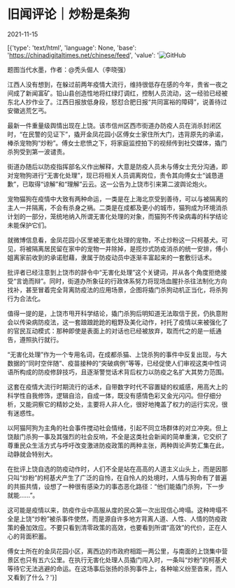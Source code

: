 # 旧闻评论｜炒粉是条狗

2021-11-15

[{'type': 'text/html', 'language': None, 'base': 'https://chinadigitaltimes.net/chinese/feed', 'value': '![GitHub](https://chinadigitaltimes.net/chinese/files/2021/11/post-673245-619256ff5084e.)

题图当代水墨，作者：@秃头倔人（李晓强）

江西人没有想到，在躲过前两年疫情大流行，维持很低存在感的今年，贵省一夜之间成了新闻富矿。铅山县创造性地将红绿灯调红，控制人员流动，这一经验已经被东北人抄作业了。江西日报放低身段，怒怼合肥日报“共同富裕的障碍”，说善待过安徽逃荒乞丐。

最新一件重量级舆情出现在上饶。该市信州区西市街道办防疫人员在消杀封闭区时，“在民警的见证下”，撬开金凤花园小区傅女士家住所大门，违背原先的承诺，棒杀宠物狗“炒粉”。傅女士悲愤之下，将家庭监控拍下的视频传到社交媒体，撬门杀狗受到第一波谴责。

街道办随后以防疫指挥部名义作出解释，大意是防疫人员未与傅女士充分沟通，即对宠物狗进行“无害化处理”，现已将相关人员调离岗位，责令其向傅女士“诚恳道歉”，已取得“谅解”和“理解”云云。这一公告为上饶市引来第二波舆论炮火。

宠物猫狗在疫情中大致有两种命运，一类是在上海北京受到善待，可以与被隔离的主人一并隔离，不会有杀身之祸。二类是在成都及更小的城市，猫狗成为环境消杀计划的一部分，笼统地纳入所谓无害化处理的对象，而猫狗不传染病毒的科学结论未能保护它们。

就微博信息看，金凤花园小区里被无害化处理的宠物，不止炒粉这一只柯基犬。可见，将被隔离居民留在家中的宠物一并除掉，是揽炒式防疫消杀的统一安排，傅小姐离家前收到的承诺慰藉，隶属于防疫动员中逐渐丰富起来的一套敷衍话术。

批评者已经注意到上饶市的辞令中“无害化处理”这个关键词，并从各个角度拒绝接受“言诡而辩”。同时，街道办所象征的行政体系努力将现场血腥扑杀往法制化方向找补，甚至冒着完全背离防疫法的应用场景，企图将撬门杀狗动机正当化，将杀狗行为合法化。

值得一提的是，上饶市甩开科学结论，撬门杀狗后明知道无法取信于民，仍执意附会以传染病防疫法，这一套踉踉跄跄的粗野及美化动作，衬托了疫情以来被强化了的官民互动模式：那种即使是表面上的对话也已经被放弃，取而代之的是一纸通告，遵照执行就行。

“无害化处理”作为一个专用名词，在成都杀猫、上饶杀狗的事件中反复出现，与大数据的“同时空伴随”、疫苗接种的“突破病例”等等，已经促使人们审视这类中性词语所构成的防疫修辞技巧，且逐渐警觉话术背后权力以防疫之名扩大其势力范围。

这套在疫情大流行时期流行的话术，自带数字时代不容置疑的权威感，用高大上的科学性自我修饰，逻辑自洽，自成一体，既没有感情色彩又金光闪闪。但仔细分析，又能洞察它的精妙之处，主要将人非人化，很好地掩盖了权力的运行实况，很有迷惑性。

以阿猫阿狗为主角的社会事件搅动社会情绪，引起不同立场群体的对立冲突。但上饶敲门杀狗一事及其强烈的社会反响，不全是这类社会新闻的简单重演，它交织了尊重民众生活方式与呼吁改变激进防疫政策的两种主张，两种舆论声势汇集在此，动静就会特别大。

在批评上饶自选的防疫动作时，人们不全是站在高高的人道主义山头上，而是因那只叫“炒粉”的柯基犬产生了广泛的自怜，在自怜人的处境时，人情与狗命有了普遍的共振共情，设想了一种很有感染力的事态恶化路径：“他们能撬门杀狗，下一步就能……”。

这可能是疫情以来，防疫作业中高服从度的民众第一次出现信心垮塌。这种垮塌不全是上饶“炒粉”被杀事件使然，而是源自许多地方背离人道、人性、人情的防疫政策的叠加效应。不要只看到清零政策的高效，也要看到所谓“高效”的代价，正在人心的背面积蓄。

傅女士所在的金凤花园小区，离西边的市政府相距一两公里，与南面的上饶集中营景区也只有五六公里。在执行无害化处理人员撬门闯入时，一条叫“炒粉”的柯基犬等待它无法逃避的命运。在这场事后张扬的杀狗事件上，各种喻义纷至沓来，而人又看到了什么？'}]